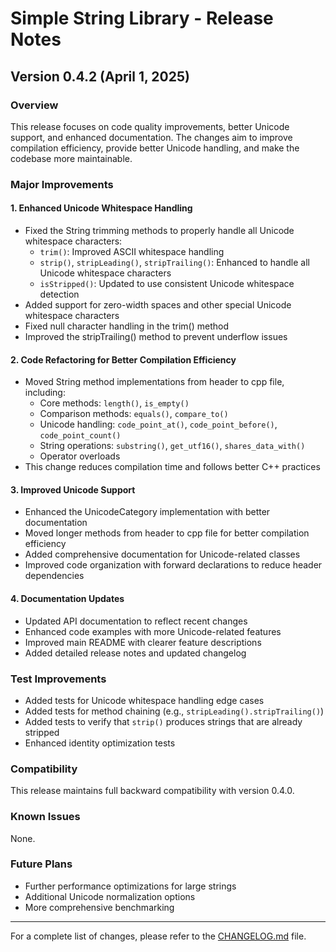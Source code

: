 # Simple String Library - Release Notes

## Version 0.4.2 (April 1, 2025)

### Overview
This release focuses on code quality improvements, better Unicode support, and enhanced documentation. The changes aim to improve compilation efficiency, provide better Unicode handling, and make the codebase more maintainable.

### Major Improvements

#### 1. Enhanced Unicode Whitespace Handling
- Fixed the String trimming methods to properly handle all Unicode whitespace characters:
  - `trim()`: Improved ASCII whitespace handling
  - `strip()`, `stripLeading()`, `stripTrailing()`: Enhanced to handle all Unicode whitespace characters
  - `isStripped()`: Updated to use consistent Unicode whitespace detection
- Added support for zero-width spaces and other special Unicode whitespace characters
- Fixed null character handling in the trim() method
- Improved the stripTrailing() method to prevent underflow issues

#### 2. Code Refactoring for Better Compilation Efficiency
- Moved String method implementations from header to cpp file, including:
  - Core methods: `length()`, `is_empty()`
  - Comparison methods: `equals()`, `compare_to()`
  - Unicode handling: `code_point_at()`, `code_point_before()`, `code_point_count()`
  - String operations: `substring()`, `get_utf16()`, `shares_data_with()`
  - Operator overloads
- This change reduces compilation time and follows better C++ practices

#### 3. Improved Unicode Support
- Enhanced the UnicodeCategory implementation with better documentation
- Moved longer methods from header to cpp file for better compilation efficiency
- Added comprehensive documentation for Unicode-related classes
- Improved code organization with forward declarations to reduce header dependencies

#### 4. Documentation Updates
- Updated API documentation to reflect recent changes
- Enhanced code examples with more Unicode-related features
- Improved main README with clearer feature descriptions
- Added detailed release notes and updated changelog

### Test Improvements
- Added tests for Unicode whitespace handling edge cases
- Added tests for method chaining (e.g., `stripLeading().stripTrailing()`)
- Added tests to verify that `strip()` produces strings that are already stripped
- Enhanced identity optimization tests

### Compatibility
This release maintains full backward compatibility with version 0.4.0.

### Known Issues
None.

### Future Plans
- Further performance optimizations for large strings
- Additional Unicode normalization options
- More comprehensive benchmarking

---

For a complete list of changes, please refer to the [CHANGELOG.md](CHANGELOG.md) file.
